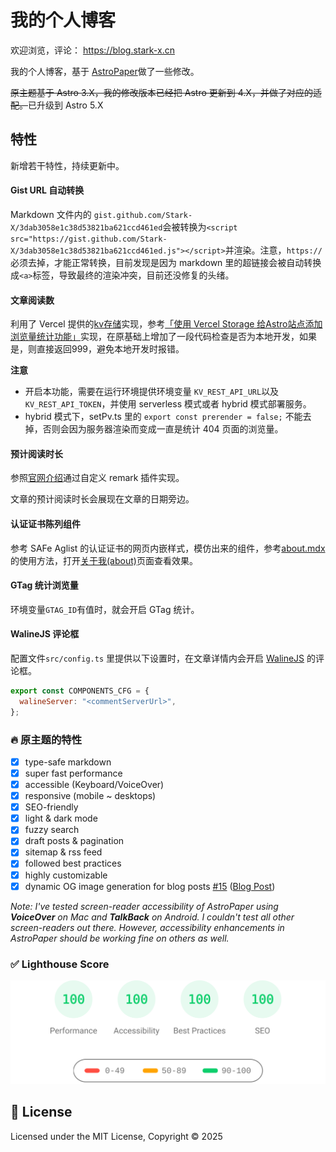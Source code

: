 # 我的个人博客

欢迎浏览，评论： https://blog.stark-x.cn

我的个人博客，基于 [AstroPaper](https://github.com/satnaing/astro-paper)做了一些修改。

~~原主题基于 Astro 3.X，我的修改版本已经把 Astro 更新到 4.X，并做了对应的适配。~~已升级到 Astro 5.X

## 特性

新增若干特性，持续更新中。

#### Gist URL 自动转换

Markdown 文件内的 `gist.github.com/Stark-X/3dab3058e1c38d53821ba621ccd461ed`会被转换为`<script src="https://gist.github.com/Stark-X/3dab3058e1c38d53821ba621ccd461ed.js"></script>`并渲染。注意，`https://`必须去掉，才能正常转换，目前发现是因为 markdown 里的超链接会被自动转换成`<a>`标签，导致最终的渲染冲突，目前还没修复的头绪。

#### 文章阅读数

利用了 Vercel 提供的[kv存储](https://vercel.com/docs/storage/vercel-kv)实现，参考[「使用 Vercel Storage 给Astro站点添加浏览量统计功能」](https://yuy1n.io/articles/add-pv-with-vercel-kv)实现，在原基础上增加了一段代码检查是否为本地开发，如果是，则直接返回999，避免本地开发时报错。

**注意**

- 开启本功能，需要在运行环境提供环境变量 `KV_REST_API_URL`以及`KV_REST_API_TOKEN`，并使用 serverless 模式或者 hybrid 模式部署服务。
- hybrid 模式下，setPv.ts 里的 `export const prerender = false;` 不能去掉，否则会因为服务器渲染而变成一直是统计 404 页面的浏览量。

#### 预计阅读时长

参照[官网介绍](https://docs.astro.build/zh-cn/recipes/reading-time/)通过自定义 remark 插件实现。

文章的预计阅读时长会展现在文章的日期旁边。

#### 认证证书陈列组件

参考 SAFe Aglist 的认证证书的网页内嵌样式，模仿出来的组件，参考[about.mdx](https://github.com/Stark-X/my-astro-blog/blob/master/src/pages/about.mdx)的使用方法，打开[关于我(about)](https://blog.stark-x.cn/about#%E8%AF%81%E4%B9%A6--certified)页面查看效果。

#### GTag 统计浏览量

环境变量`GTAG_ID`有值时，就会开启 GTag 统计。

#### WalineJS 评论框

配置文件`src/config.ts` 里提供以下设置时，在文章详情内会开启 [WalineJS](https://waline.js.org/) 的评论框。

```javascript
export const COMPONENTS_CFG = {
  walineServer: "<commentServerUrl>",
};
```

### 🔥 原主题的特性

- [x] type-safe markdown
- [x] super fast performance
- [x] accessible (Keyboard/VoiceOver)
- [x] responsive (mobile ~ desktops)
- [x] SEO-friendly
- [x] light & dark mode
- [x] fuzzy search
- [x] draft posts & pagination
- [x] sitemap & rss feed
- [x] followed best practices
- [x] highly customizable
- [x] dynamic OG image generation for blog posts [#15](https://github.com/satnaing/astro-paper/pull/15) ([Blog Post](https://astro-paper.pages.dev/posts/dynamic-og-image-generation-in-astropaper-blog-posts/))

_Note: I've tested screen-reader accessibility of AstroPaper using **VoiceOver** on Mac and **TalkBack** on Android. I couldn't test all other screen-readers out there. However, accessibility enhancements in AstroPaper should be working fine on others as well._

### ✅ Lighthouse Score

<p align="center">
  <a href="https://pagespeed.web.dev/report?url=https%3A%2F%2Fastro-paper.pages.dev%2F&form_factor=desktop">
    <img width="710" alt="AstroPaper Lighthouse Score" src="AstroPaper-lighthouse-score.svg">
  <a>
</p>

## 📜 License

Licensed under the MIT License, Copyright © 2025
